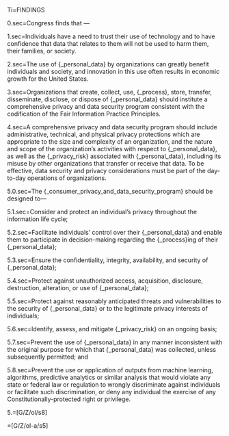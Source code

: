 Ti=FINDINGS

0.sec=Congress finds that —

1.sec=Individuals have a need to trust their use of technology and to have confidence that data that relates to them will not be used to harm them, their families, or society.

2.sec=The use of {_personal_data} by organizations can greatly benefit individuals and society, and innovation in this use often results in economic growth for the United States.

3.sec=Organizations that create, collect, use, {_process}, store, transfer, disseminate, disclose, or dispose of {_personal_data} should institute a comprehensive privacy and data security program consistent with the codification of the Fair Information Practice Principles.

4.sec=A comprehensive privacy and data security program should include administrative, technical, and physical privacy protections which are appropriate to the size and complexity of an organization, and the nature and scope of the organization’s activities with respect to {_personal_data}, as well as the {_privacy_risk} associated with {_personal_data}, including its misuse by other organizations that transfer or receive that data. To be effective, data security and privacy considerations must be part of the day-to-day operations of organizations.

5.0.sec=The {_consumer_privacy_and_data_security_program} should be designed to—

5.1.sec=Consider and protect an individual’s privacy throughout the information life cycle;

5.2.sec=Facilitate individuals’ control over their {_personal_data} and enable them to participate in decision-making regarding the {_process}ing of their {_personal_data};

5.3.sec=Ensure the confidentiality, integrity, availability, and security of {_personal_data};

5.4.sec=Protect against unauthorized access, acquisition, disclosure, destruction, alteration, or use of {_personal_data};

5.5.sec=Protect against reasonably anticipated threats and vulnerabilities to the security of {_personal_data} or to the legitimate privacy interests of individuals;

5.6.sec=Identify, assess, and mitigate {_privacy_risk} on an ongoing basis;

5.7.sec=Prevent the use of {_personal_data} in any manner inconsistent with the original purpose for which that {_personal_data} was collected, unless subsequently permitted; and

5.8.sec=Prevent the use or application of outputs from machine learning, algorithms, predictive analytics or similar analysis that would violate any state or federal law or regulation to wrongly discriminate against individuals or facilitate such discrimination, or deny any individual the exercise of any Constitutionally-protected right or privilege.

5.=[G/Z/ol/s8]

=[G/Z/ol-a/s5]
